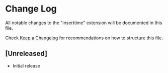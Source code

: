 # Change Log
All notable changes to the "inserttime" extension will be documented in this file.

Check [Keep a Changelog](http://keepachangelog.com/) for recommendations on how to structure this file.

## [Unreleased]
- Initial release